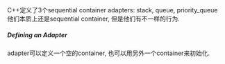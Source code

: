 C++定义了3个sequential container adapters: stack, queue, priority_queue  
他们本质上还是sequential container, 但是他们有不一样的行为.

##### Defining an Adapter

adapter可以定义一个空的container, 也可以用另外一个container来初始化.  
